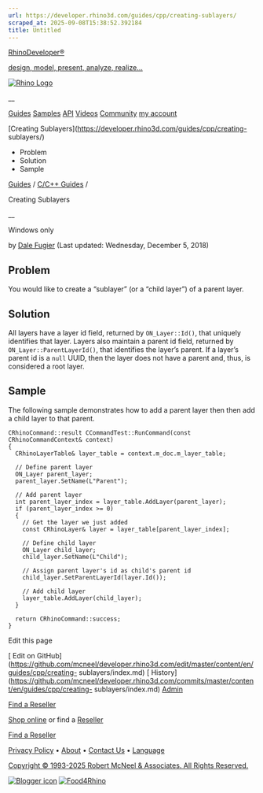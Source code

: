 ```yaml
---
url: https://developer.rhino3d.com/guides/cpp/creating-sublayers/
scraped_at: 2025-09-08T15:38:52.392184
title: Untitled
---
```


[RhinoDeveloper®](/)

[design, model, present, analyze, realize...](/)

[![Rhino Logo](https://developer.rhino3d.com/images/rhinodevlogo.png)](/)

__

[Guides](https://developer.rhino3d.com/guides)
[Samples](https://developer.rhino3d.com/samples)
[API](https://developer.rhino3d.com/api)
[Videos](https://developer.rhino3d.com/videos)
[Community](https://discourse.mcneel.com/c/rhino-developer) [my account
](https://www.rhino3d.com/my-account/ "Manage your account, licenses, and
teams")

[Creating Sublayers](https://developer.rhino3d.com/guides/cpp/creating-
sublayers/)

  * Problem
  * Solution
  * Sample

[Guides](https://developer.rhino3d.com/en/guides/) / [C/C++
Guides](https://developer.rhino3d.com/en/guides/cpp/) /

Creating Sublayers

__

Windows only

by [Dale Fugier](https://discourse.mcneel.com/u/dale/) (Last updated:
Wednesday, December 5, 2018)

## Problem

You would like to create a “sublayer” (or a “child layer”) of a parent layer.

## Solution

All layers have a layer id field, returned by `ON_Layer::Id()`, that uniquely
identifies that layer. Layers also maintain a parent id field, returned by
`ON_Layer::ParentLayerId()`, that identifies the layer’s parent. If a layer’s
parent id is a `null` UUID, then the layer does not have a parent and, thus,
is considered a root layer.

## Sample

The following sample demonstrates how to add a parent layer then then add a
child layer to that parent.

    
    
    CRhinoCommand::result CCommandTest::RunCommand(const CRhinoCommandContext& context)
    {
      CRhinoLayerTable& layer_table = context.m_doc.m_layer_table;
    
      // Define parent layer
      ON_Layer parent_layer;
      parent_layer.SetName(L"Parent");
    
      // Add parent layer
      int parent_layer_index = layer_table.AddLayer(parent_layer);
      if (parent_layer_index >= 0) 
      {
        // Get the layer we just added
        const CRhinoLayer& layer = layer_table[parent_layer_index];
    
        // Define child layer
        ON_Layer child_layer;
        child_layer.SetName(L"Child");
    
        // Assign parent layer's id as child's parent id
        child_layer.SetParentLayerId(layer.Id());
    
        // Add child layer
        layer_table.AddLayer(child_layer);
      }
    
      return CRhinoCommand::success;
    }
    

Edit this page

[ Edit on
GitHub](https://github.com/mcneel/developer.rhino3d.com/edit/master/content/en/guides/cpp/creating-
sublayers/index.md) [
History](https://github.com/mcneel/developer.rhino3d.com/commits/master/content/en/guides/cpp/creating-
sublayers/index.md) [ Admin](https://developer.rhino3d.com/admin)

[Find a Reseller](https://www.rhino3d.com/sales)

[Shop online](https://www.rhino3d.com/store) or find a
[Reseller](https://www.rhino3d.com/sales)

[Find a Reseller](https://www.rhino3d.com/sales)

[Privacy Policy](https://www.rhino3d.com/privacy) •
[About](https://www.rhino3d.com/mcneel/about) • [Contact
Us](https://www.rhino3d.com/mcneel/contact) • [
Language](https://www.rhino3d.com/language "Change to a different region or
language")

[Copyright © 1993-2025 Robert McNeel & Associates. All Rights
Reserved.](https://www.rhino3d.com/mcneel/about)

[](https://www.facebook.com/McNeelRhinoceros/)
[](https://twitter.com/bobmcneel) [](https://www.linkedin.com/groups/75313/)
[](https://www.youtube.com/user/RhinoGuide/videos) [](https://vimeo.com/rhino)
[![Blogger
icon](https://developer.rhino3d.com/images/blogger.svg)](http://blog.rhino3d.com/)
[![Food4Rhino](https://developer.rhino3d.com/images/f4r_icon_01.svg)](https://www.food4rhino.com)

